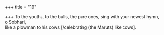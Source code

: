 +++
title = "19"

+++
To the youths, to the bulls, the pure ones, sing with your newest hymn, o  Sobhari,  
like a plowman to his cows [/celebrating (the Maruts) like cows].  